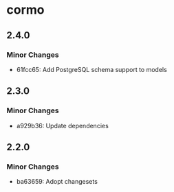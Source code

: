 # cormo

## 2.4.0

### Minor Changes

- 61fcc65: Add PostgreSQL schema support to models

## 2.3.0

### Minor Changes

- a929b36: Update dependencies

## 2.2.0

### Minor Changes

- ba63659: Adopt changesets
